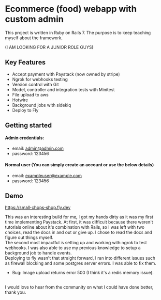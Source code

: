 # Ecommerce (food) webapp with custom admin
This project is written in Ruby on Rails 7. The purpose is to keep teaching myself about the framework.

(I AM LOOKING FOR A JUNIOR ROLE GUYS)
## Key Features
- Accept payment with Paystack (now owned by stripe)
- Ngrok for webhooks testing
- Version control with Git
- Model, controller and integration tests with Minitest
- File upload to aws
- Hotwire
- Background jobs with sidekiq
- Deploy to Fly
## Getting started
#### Admin credentials:
- email: admin@admin.com
- password: 123456

#### Normal user (You can simply create an account or use the below details)
- email: exampleuser@example.com
- password: 123456

## Demo

https://small-chops-shop.fly.dev
 
This was an interesting build for me, I got my hands dirty as it was my first time implementing Paystack. At first, it was difficult because there weren't tutorials online about it's combination with Rails, so I was left with two choices, read the docs in and out or give up. I chose to read  the docs and figure out things myself.
<br>
The second most impactful is setting up and working with ngrok to test webhooks. I was also able to use my previous knowledge to setup a background job to handle events.
<br>
Deploying to fly wasn't that straight forward, I ran into different issues such as firewall blocking and some postgres server errors. I was able to fix them.
<br>
- Bug: Image upload returns error 500 (I think it's a redis memory issue).
<br>
I would love to hear from the community on what I could have done better, thank you.